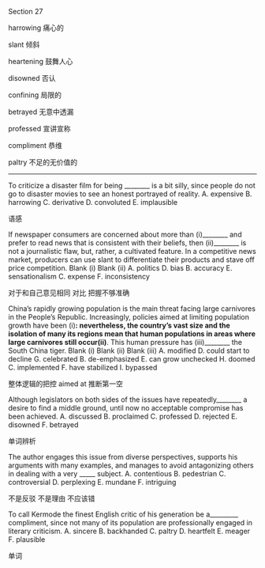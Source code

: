 Section 27

harrowing	痛心的

slant	倾斜

heartening	鼓舞人心

disowned	否认

confining	局限的

betrayed	无意中透漏

professed	宣讲宣称

compliment	恭维

paltry	不足的无价值的

---

To criticize a disaster film for being ________ is a bit silly, since people do not go to disaster movies to see an honest portrayed of reality.
A. expensive
B. harrowing
C. derivative
D. convoluted
E. implausible

语感

If newspaper consumers are concerned about more than (i)________ and prefer to read news that is consistent with their beliefs, then (ii)________ is not a journalistic flaw, but, rather, a cultivated feature. In a competitive news market, producers can use slant to differentiate their products and stave off price competition.
Blank (i) Blank (ii)
A. politics D. bias
B. accuracy E. sensationalism
C. expense F. inconsistency

对于和自己意见相同 对比 把握不够准确

China’s rapidly growing population is the main threat facing large carnivores in the People’s Republic. Increasingly, policies aimed at limiting population growth have been (i)________: nevertheless, the country’s vast size and the isolation of many its regions mean that human populations in areas where large carnivores still occur(ii)________. This human pressure has (iii)________ the South China tiger.
Blank (i) Blank (ii) Blank (iii)
A. modified D. could start to decline G. celebrated
B. de-emphasized E. can grow unchecked H. doomed
C. implemented F. have stabilized I. bypassed

整体逻辑的把控 aimed at 推断第一空

Although legislators on both sides of the issues have repeatedly________ a desire to find a
middle ground, until now no acceptable compromise has been achieved.
A. discussed
B. proclaimed
C. professed
D. rejected
E. disowned
F. betrayed

单词辨析

The author engages this issue from diverse perspectives, supports his arguments with many examples, and manages to avoid antagonizing others in dealing with a very _____ subject.
A. contentious
B. pedestrian
C. controversial
D. perplexing
E. mundane
F. intriguing

不是反驳 不是理由 不应该错

To call Kermode the finest English critic of his generation be a_________ compliment, since not many of its population are professionally engaged in literary criticism.
A. sincere
B. backhanded
C. paltry
D. heartfelt
E. meager
F. plausible

单词